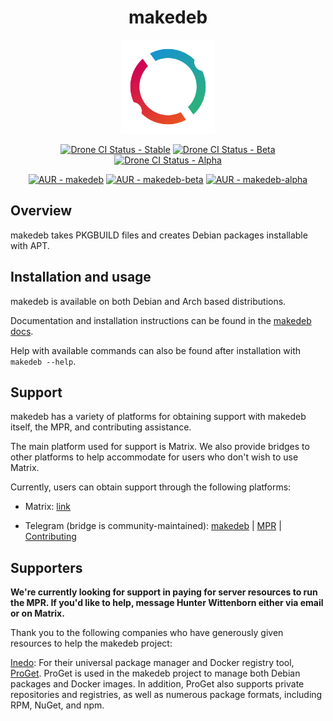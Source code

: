 <div align="center">
    <h1>makedeb</h1>
    <img height="150" src="https://raw.githubusercontent.com/makedeb/brand/main/final-transparent-bg.png">

[![Drone CI Status - Stable](https://img.shields.io/drone/build/makedeb/makedeb/stable?server=https%3A%2F%2Fdrone.hunterwittenborn.com&label=stable&logo=drone)](https://drone.hunterwittenborn.com/makedeb/makedeb)
[![Drone CI Status - Beta](https://img.shields.io/drone/build/makedeb/makedeb/beta?server=https%3A%2F%2Fdrone.hunterwittenborn.com&label=beta&logo=drone)](https://drone.hunterwittenborn.com/makedeb/makedeb)
[![Drone CI Status - Alpha](https://img.shields.io/drone/build/makedeb/makedeb/alpha?server=https%3A%2F%2Fdrone.hunterwittenborn.com&label=alpha&logo=drone)](https://drone.hunterwittenborn.com/makedeb/makedeb)

[![AUR - makedeb](https://img.shields.io/aur/version/makedeb?label=stable&logo=archlinux)](https://aur.archlinux.org/packages/makedeb/)
[![AUR - makedeb-beta](https://img.shields.io/aur/version/makedeb-beta?label=beta&logo=archlinux)](https://aur.archlinux.org/packages/makedeb-beta/)
[![AUR - makedeb-alpha](https://img.shields.io/aur/version/makedeb-alpha?label=alpha&logo=archlinux)](https://aur.archlinux.org/packages/makedeb-alpha/)
</div>

## Overview
makedeb takes PKGBUILD files and creates Debian packages installable with APT.

## Installation and usage
makedeb is available on both Debian and Arch based distributions.

Documentation and installation instructions can be found in the [makedeb docs](https://docs.hunterwittenborn.com/makedeb).

Help with available commands can also be found after installation with `makedeb --help`.

## Support
makedeb has a variety of platforms for obtaining support with makedeb itself, the MPR, and contributing assistance.

The main platform used for support is Matrix. We also provide bridges to other platforms to help accommodate for users who don't wish to use Matrix.

Currently, users can obtain support through the following platforms:

- Matrix: [link](https://matrix.to/#/!KOdBeHhHDQPQNLgioI:hunterwittenborn.com?via=hunterwittenborn.com&via=matrix.org&via=nerv.com.au)

- Telegram (bridge is community-maintained): [makedeb](https://t.me/joinchat/bigonOj_ZehkM2E1) | [MPR](https://t.me/joinchat/P9VjPp2TvPc4M2Zl) | [Contributing](https://t.me/joinchat/CcGduMayHy0xZDQ9)

## Supporters
**We're currently looking for support in paying for server resources to run the MPR. If you'd like to help, message Hunter Wittenborn either via email or on Matrix.**

Thank you to the following companies who have generously given resources to help the makedeb project:

[Inedo](https://inedo.com/): For their universal package manager and Docker registry tool, [ProGet](https://inedo.com/proget). ProGet is used in the makedeb project to manage both Debian packages and Docker images. In addition, ProGet also supports private repositories and registries, as well as numerous package formats, including RPM, NuGet, and npm.
